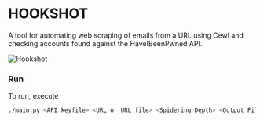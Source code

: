 # HOOKSHOT
A tool for automating web scraping of emails from a URL using Cewl and checking accounts found against the HaveIBeenPwned API. 

![Hookshot](https://www.zeldadungeon.net/wiki/images/thumb/d/d3/OoT_Hookshot.png/200px-OoT_Hookshot.png)

### Run
To run, execute 
```bash
./main.py <API keyfile> <URL or URL file> <Spidering Depth> <Output File> <timeout_in_seconds>
```
